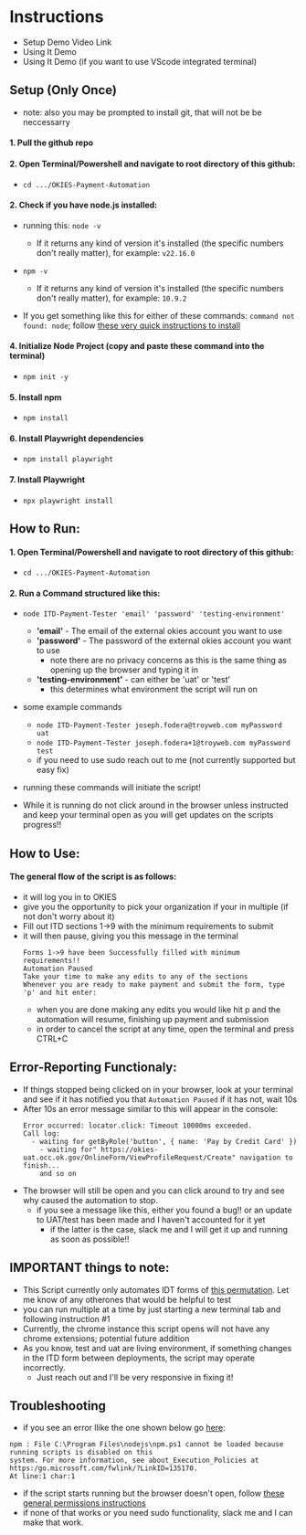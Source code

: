 # Instructions 

  - Setup Demo Video Link 
  - Using It Demo 
  - Using It Demo (if you want to use VScode integrated terminal)
  

## Setup (Only Once) 

- note: also you may be prompted to install git, that will not be be neccessarry

#### 1. Pull the github repo

#### 2. Open Terminal/Powershell and navigate to root directory of this github:
 - ```cd .../OKIES-Payment-Automation```

#### 2. Check if you have node.js installed:
 - running this: ```node -v```
   - If it returns any kind of version it's installed (the specific numbers don't really matter), for example: ```v22.16.0```
 - ```npm -v```
   - If it returns any kind of version it's installed (the specific numbers don't really matter), for example: ```10.9.2```

- If you get something like this for either of these commands: ```command not found: node```; follow [these very quick instructions to install](docs/installingNode.md)

#### 4. Initialize Node Project (copy and paste these command into the terminal)
  - ```npm init -y```


#### 5. Install npm 
  - ```npm install```

#### 6. Install Playwright dependencies 
  - ```npm install playwright```  
#### 7. Install Playwright 
  - ```npx playwright install```

## How to Run: 
#### 1. Open Terminal/Powershell and navigate to root directory of this github:
 - ```cd .../OKIES-Payment-Automation```

#### 2. Run a Command structured like this:
 - ```node ITD-Payment-Tester 'email' 'password' 'testing-environment'```
   - **'email'** - The email of the external okies account you want to use
   - **'password'** - The password of the external okies account you want to use
     - note there are no privacy concerns as this is the same thing as opening up the browser and typing it in
   - **'testing-environment'** - can either be 'uat' or 'test'
     - this determines what environment the script will run on 


  - some example commands 
    - ```node ITD-Payment-Tester joseph.fodera@troyweb.com myPassword uat```
    - ```node ITD-Payment-Tester joseph.fodera+1@troyweb.com myPassword test```
    - if you need to use sudo reach out to me (not currently supported but easy fix)

  - running these commands will initiate the script!
  -  While it is running do not click around in the browser unless instructed and keep your terminal open as you will get updates on the scripts progress!!
## How to Use:
  #### The general flow of the script is as follows: 
  - it will log you in to OKIES
  - give you the opportunity to pick your organization if your in multiple (if not don't worry about it) 
  - Fill out ITD sections 1->9 with the minimum requirements to submit
  - it will then pause, giving you this message in the terminal
    ```
    Forms 1->9 have been Successfully filled with minimum requirements!!
    Automation Paused
    Take your time to make any edits to any of the sections
    Whenever you are ready to make payment and submit the form, type 'p' and hit enter:
    ```
    - when you are done making any edits you would like hit p and the automation will resume, finishing up payment and submission 
    - in order to cancel the script at any time, open the terminal and press CTRL+C
## Error-Reporting Functionaly: 
  - If things stopped being clicked on in your browser, look at your terminal and see if it has notified you that ```Automation Paused``` if it has not, wait 10s 
  - After 10s an error message similar to this will appear in the console: 
    ```
    Error occurred: locator.click: Timeout 10000ms exceeded.
    Call log:
      - waiting for getByRole('button', { name: 'Pay by Credit Card' })
        - waiting for" https://okies-uat.occ.ok.gov/OnlineForm/ViewProfileRequest/Create" navigation to finish... 
        and so on 
  - The browser will still be open and you can click around to try and see why caused the automation to stop. 
    - if you see a message like this, either you found a bug!! or an update to UAT/test has been made and I haven't accounted for it yet
      - if the latter is the case, slack me and I will get it up and running as soon as possible!!

## IMPORTANT things to note:
  - This Script currently only automates IDT forms of [this permutation](docs/curPer.png). Let me know of any otherones that would be helpful to test
  - you can run multiple at a time by just starting a new terminal tab and following instruction #1
  - Currently, the chrome instance this script opens will not have any chrome extensions; potential future addition 
  - As you know, test and uat are living environment, if something changes in the ITD form between deployments, the script may operate incorrectly. 
    - Just reach out and I'll be very responsive in fixing it!
    




## Troubleshooting 
  - if you see an error llike the one shown below go [here](docs/permissionsIssues.md#recieved-error-message-similar-to):
```
npm : File C:\Program Files\nodejs\npm.ps1 cannot be loaded because running scripts is disabled on this
system. For more information, see about_Execution_Policies at https:/go.microsoft.com/fwlink/?LinkID=135170.
At line:1 char:1
```

  - if the script starts running but the browser doesn't open, follow [these general permissions instructions](docs/permissionsIssues.md)
  - if none of that works or you need sudo functionality, slack me and I can make that work. 
  






